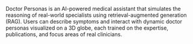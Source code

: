 Doctor Personas is an AI-powered medical assistant that simulates the reasoning of real-world specialists using retrieval-augmented generation (RAG).
Users can describe symptoms and interact with dynamic doctor personas visualized on a 3D globe, each trained on the expertise, publications, and focus areas of real clinicians.
